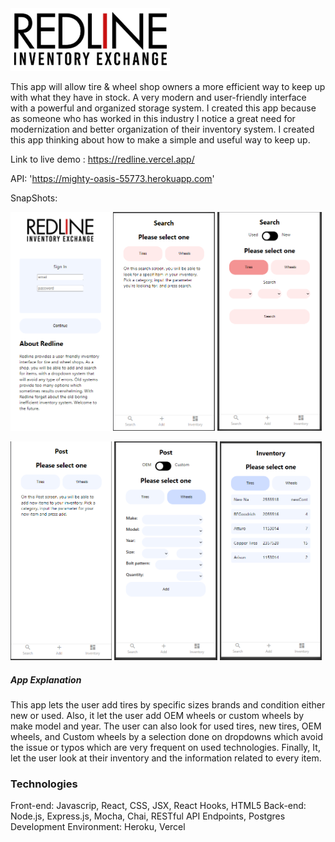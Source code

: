 <img src='./src/images/logo.png' height=100 >

This app will allow tire & wheel shop owners a more efficient way to keep up with what they have in stock.
A very modern and user-friendly interface with a powerful and organized storage system. I created this app
because as someone who has worked in this industry I notice a great need for modernization and better organization of their inventory system. I created this app thinking about how to make a simple and useful way to keep up.


Link to live demo : https://redline.vercel.app/

API: 'https://mighty-oasis-55773.herokuapp.com'

SnapShots: 

<img src='./src/images/1.PNG' height=350 > <img src='./src/images/2.PNG' height=350 > <img src='./src/images/3.PNG' height=350 >

<img src='./src/images/4.PNG' height=350 > <img src='./src/images/5.PNG' height=350 > <img src='./src/images/6.PNG' height=350 >
 
##### App Explanation

This app lets the user add tires by specific sizes brands and condition either new or used. Also, it let the user add OEM wheels or custom wheels by make model and year.
The user can also look for used tires, new tires, OEM wheels, and Custom wheels by a selection done on dropdowns which avoid the issue or typos which are very frequent on used technologies. Finally, It, let the user look at their inventory and the information related to every item.

### Technologies

Front-end: Javascrip, React, CSS, JSX, React Hooks, HTML5
Back-end: Node.js, Express.js, Mocha, Chai, RESTful API Endpoints, Postgres
Development Environment: Heroku, Vercel
